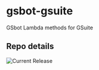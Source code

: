 # gsbot-gsuite
GSbot Lambda methods for GSuite

## Repo details

![Current Release](https://img.shields.io/badge/release-v0.3.1-blue)